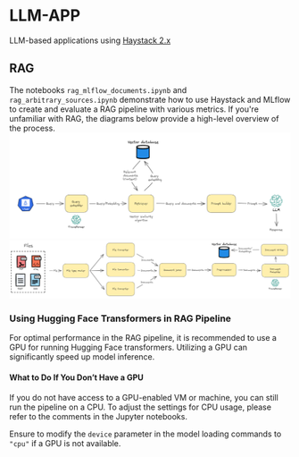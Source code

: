 # LLM-APP
LLM-based applications using [Haystack 2.x](https://docs.haystack.deepset.ai/docs/intro)

## RAG
The notebooks `rag_mlflow_documents.ipynb` and `rag_arbitrary_sources.ipynb` demonstrate how to use Haystack and MLflow to create and evaluate a RAG pipeline with various metrics. If you're unfamiliar with RAG, the diagrams below provide a high-level overview of the process.
![RAG Pipeline Diagram](./diagrams/rag_pipeline.png "A high-level overview of the RAG pipeline process")
![Vector Database Diagram](./diagrams/create_vector_database.png "A high level overview of creating a vector database")
### Using Hugging Face Transformers in RAG Pipeline

For optimal performance in the RAG pipeline, it is recommended to use a GPU for running Hugging Face transformers. Utilizing a GPU can significantly speed up model inference.

#### What to Do If You Don’t Have a GPU

If you do not have access to a GPU-enabled VM or machine, you can still run the pipeline on a CPU. To adjust the settings for CPU usage, please refer to the comments in the Jupyter notebooks.

Ensure to modify the `device` parameter in the model loading commands to `"cpu"` if a GPU is not available.
